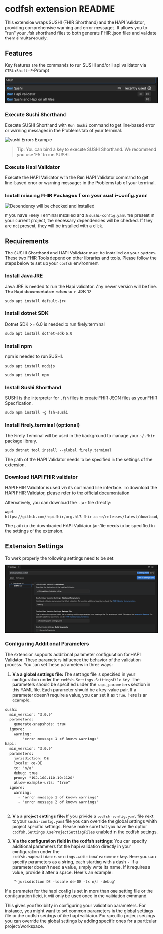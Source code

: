 

# codfsh extension README

This extension wraps SUSHI (FHIR Shorthand) and the HAPI Validator, providing comprehensive warning and error messages. It allows you to "run" your .fsh shorthand files to both generate FHIR .json files and validate them simultaneously.

## Features

Key features are the commands to run SUSHI and/or Hapi validator via `CTRL`+`Shift`+`P`-Prompt

![run Commands Prompt][runCommands]

### Execute Sushi Shorthand

Execute SUSHI Shorthand with `Run Sushi` command to get line-based error or warning messages in the Problems tab of your terminal.

![sushi Errors Example][errorImage]

> Tip: You can bind a key to execute SUSHI Shorthand. We recommend you use 'F5' to run SUSHI.

### Execute Hapi Validator

Execute the HAPI Validator with the Run HAPI Validator command to get line-based error or warning messages in the Problems tab of your terminal.

### Install missing FHIR Packages from your sushi-config.yaml
![Dependency will be checked and installed ][dependencyImage]

If you have Firely Terminal installed and a `sushi-config.yaml` file present in your current project, the necessary dependencies will be checked. If they are not present, they will be installed with a click.

## Requirements

The SUSHI Shorthand and HAPI Validator must be installed on your system. These two FHIR Tools depend on other libraries and tools. Please follow the steps below to set up your `codfsh` environment.

### Install Java JRE

Java JRE is needed to run the Hapi validator. Any newer version will be fine. The Hapi documentation refers to > JDK 17

```
sudo apt install default-jre
```

### Install dotnet SDK

Dotnet SDK >= 6.0 is needed to run firely.terminal

```
sudo apt install dotnet-sdk-6.0
```

### Install npm

npm is needed to run SUSHI.

```
sudo apt install nodejs
```

```
sudo apt install npm
```

### Install Sushi Shorthand

SUSHI is the interpreter for `.fsh` files to create FHIR JSON files as your FHIR Specification.

```
sudo npm install -g fsh-sushi
```

### Install firely.terminal (optional)

The Firely Terminal will be used in the background to manage your `~/.fhir` package library.

```
sudo dotnet tool install --global firely.terminal
```

The path of the HAPI Validator needs to be specified in the settings of the extension.

### Download HAPI FHIR validator
HAPI FHIR Validator is used via its command line interface. To download the HAPI FHIR Validator, please refer to the [official documentation](https://hapifhir.io/hapi-fhir/docs/getting_started/downloading_and_importing.html)

Alternatively, you can download the `.jar` file directly:

```
wget https://github.com/hapifhir/org.hl7.fhir.core/releases/latest/download/validator_cli.jar
```

The path to the downloaded HAPI Validator jar-file needs to be specified in the settings of the extension.

## Extension Settings

To work properly the following settings need to be set:

![Settings][settings]

### Configuring Additional Parameters

The extension supports additional parameter configuration for HAPI Validator. These parameters influence the behavior of the validation process. You can set these parameters in three ways:

1. **Via a global settings file:** The settings file is specified in your configuration under the `codfsh.Settings.SettingsFile` key. The parameters should be specified under the `hapi_parameters` section in this YAML file. Each parameter should be a key-value pair. If a parameter doesn't require a value, you can set it as `true`. Here is an example:
```
sushi:
  min_version: "3.0.0"
  parameters:
    generate-snapshots: true
  ignore:
    warning:
      - "error message 1 of known warnings"
hapi:
  min_version: "3.0.0"
  parameters: 
    jurisdiction: DE
    locale: de-DE
    tx: "n/a"
    debug: true
    proxy: "192.168.110.10:3128"
    allow-example-urls: "true"
  ignore:
    warning:
      - "error message 1 of known warnings"
      - "error message 2 of known warnings"


```

2. **Via a project settings file:** If you privide a `codfsh-config.yaml` file next to your `sushi-config.yaml` file you can override the global settings whith project specific settings. Please make sure that you have the option `codfsh.Settings.UseProjectSettingFiles` enabled in the codfsh settings. 

3. **Via the configuration field in the codfsh settings:** You can specify additional parameters fot the hapi validation directly in your configuration under the `codfsh.HapiValidator.Settings.AdditionalParameter` key. Here you can specify parameters as a string, each starting with a dash `-`. If a parameter doesn't need a value, simply write its name. If it requires a value, provide it after a space. Here's an example:
```
    "-jurisdiction DE -locale de-DE -tx n/a -debug"
```
If a parameter for the hapi config is set in more than one setting file or the configuration field, it will only be used once in the validation command. 

This gives you flexibility in configuring your validation parameters. For instance, you might want to set common parameters in the global settings file or the codfsh settings of the hapi validator. For specific project settings you can override the global settings by adding specific ones for a particular project/workspace.




[runCommands]: https://github.com/gematik/codfsh/raw/main/images/runCommands.png
[errorImage]: https://github.com/gematik/codfsh/raw/main/images/sushiErrors.png
[settings]: https://github.com/gematik/codfsh/raw/main/images/settings.png
[dependencyImage]: https://github.com/gematik/codfsh/raw/main/images/install_missing_dependencies.gif